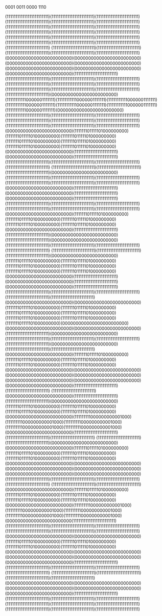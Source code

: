 
0001 0011
0000 1110



(111111111111111111111111)(111111111111111111111111)(111111111111111111111111)(111111111111111111111111)(111111111111111111111111)(111111111111111111111111)(111111111111111111111111)(111111111111111111111111)(111111111111111111111111)(111111111111111111111111)(111111111111111111111111)(111111111111111111111111)(111111111111111111111111)(111111111111111111111111)(111111111111111111111111)(111111111111111111111111)(111111111111111111111111)(111111111111111111111111)(111111111111111111111111)
(111111111111111111111111)(111111111111111111111111)(111111111111111111111111)(111111111111111111111111)(111111111111111111111111)(000000000000000000000000)(000000000000000000000000)(000000000000000000000000)(000000000000000000000000)(000000000000000000000000)(000000000000000000000000)(000000000000000000000000)(111111111111111111111111)(111111111111111111111111)(111111111111111111111111)(111111111111111111111111)(111111111111111111111111)(111111111111111111111111)(111111111111111111111111)
(111111111111111111111111)(111111111111111111111111)(111111111111111111111111)(111111111111111111111111)(000000000000000000000000)(111111111110000001111111)(111111111110000001111111)(111111111110000001111111)(111111111110000001111111)(111111111110000001111111)(111111111110000001111111)(111111111110000001111111)(000000000000000000000000)(111111111111111111111111)(111111111111111111111111)(111111111111111111111111)(111111111111111111111111)(111111111111111111111111)(111111111111111111111111)
(111111111111111111111111)(111111111111111111111111)(111111111111111111111111)(000000000000000000000000)(111111101111101000000000)(111111101111101000000000)(111111101111101000000000)(111111101111101000000000)(111111101111101000000000)(111111101111101000000000)(111111101111101000000000)(000000000000000000000000)(111111111111111111111111)(000000000000000000000000)(111111111111111111111111)(111111111111111111111111)(111111111111111111111111)(111111111111111111111111)(111111111111111111111111)
(111111111111111111111111)(111111111111111111111111)(111111111111111111111111)(000000000000000000000000)(111111111111111111111111)(111111111111111111111111)(111111111111111111111111)(111111111111111111111111)(111111111111111111111111)(111111111111111111111111)(000000000000000000000000)(111111111111111111111111)(000000000000000000000000)(111111111111111111111111)(000000000000000000000000)(111111111111111111111111)(111111111111111111111111)(111111111111111111111111)(111111111111111111111111)
(111111111111111111111111)(111111111111111111111111)(111111111111111111111111)(000000000000000000000000)(111111101111101000000000)(111111101111101000000000)(111111101111101000000000)(111111101111101000000000)(111111101111101000000000)(000000000000000000000000)(111111111111111111111111)(111111111111111111111111)(000000000000000000000000)(111111111111111111111111)(000000000000000000000000)(111111111111111111111111)(111111111111111111111111)(111111111111111111111111)(111111111111111111111111)
(111111111111111111111111)(111111111111111111111111)(111111111111111111111111)(000000000000000000000000)(111111101111101000000000)(111111101111101000000000)(111111101111101000000000)(111111101111101000000000)(111111101111101000000000)(111111101111101000000000)(000000000000000000000000)(111111111111111111111111)(000000000000000000000000)(111111111111111111111111)(000000000000000000000000)(111111111111111111111111)(111111111111111111111111)(111111111111111111111111)(111111111111111111111111)
(111111111111111111111111)(111111111111111111111111)(000000000000000000000000)(000000000000000000000000)(111111101111101000000000)(111111101111101000000000)(111111101111101000000000)(111111101111101000000000)(111111101111101000000000)(111111101111101000000000)(111111101111101000000000)(000000000000000000000000)(000000000000000000000000)(000000000000000000000000)(111111111111111111111111)(000000000000000000000000)(111111111111111111111111)(111111111111111111111111)(111111111111111111111111)
(111111111111111111111111)(000000000000000000000000)(111111111111111111111111)(111111111111111111111111)(000000000000000000000000)(111111101111101000000000)(111111101111101000000000)(111111101111101000000000)(111111101111101000000000)(111111101111101000000000)(000000000000000000000000)(000000000000000000000000)(000000000000000000000000)(000000000000000000000000)(000000000000000000000000)(000000000000000000000000)(000000000000000000000000)(111111111111111111111111)(111111111111111111111111)
(111111111111111111111111)(000000000000000000000000)(111111111111111111111111)(111111111111111111111111)(000000000000000000000000)(111111101111101000000000)(111111101111101000000000)(111111101111101000000000)(111111101111101000000000)(000000000000000000000000)(111111111000000000001000)(111111111000000000001000)(111111111000000000001000)(111111111000000000001000)(111111111000000000001000)(000000000000000000000000)(111111111111111111111111)(111111111111111111111111)(111111111111111111111111)
(111111111111111111111111)(111111111111111111111111)(000000000000000000000000)(000000000000000000000000)(111111101111101000000000)(111111101111101000000000)(111111101111101000000000)(111111101111101000000000)(111111101111101000000000)(000000000000000000000000)(000000000000000000000000)(000000000000000000000000)(000000000000000000000000)(000000000000000000000000)(000000000000000000000000)(111111111111111111111111)(111111111111111111111111)(111111111111111111111111)(111111111111111111111111)
(111111111111111111111111)(111111111111111111111111)(000000000000000000000000)(111111101111101000000000)(111111101111101000000000)(111111101111101000000000)(111111101111101000000000)(111111101111101000000000)(000000000000000000000000)(111111111000000000001000)(111111111000000000001000)(111111111000000000001000)(111111111000000000001000)(111111111000000000001000)(000000000000000000000000(111111111111111111111111)(111111111111111111111111)(111111111111111111111111)(111111111111111111111111)
(111111111111111111111111)(111111111111111111111111)(111111111111111111111111)(000000000000000000000000)(000000000000000000000000)(111111101111101000000000)(111111101111101000000000)(111111101111101000000000)(111111101111101000000000)(000000000000000000000000)(000000000000000000000000)(000000000000000000000000)(000000000000000000000000)(000000000000000000000000)(111111111111111111111111)(111111111111111111111111)(111111111111111111111111)(111111111111111111111111)(111111111111111111111111)
(111111111111111111111111)(111111111111111111111111)(111111111111111111111111)(111111111111111111111111)(000000000000000000000000)(000000000000000000000000)(000000000000000000000000)(000000000000000000000000)(000000000000000000000000)(111111111111111111111111)(111111111111111111111111)(111111111111111111111111)(111111111111111111111111)(111111111111111111111111)(111111111111111111111111)(111111111111111111111111)(111111111111111111111111)(111111111111111111111111)(111111111111111111111111)
